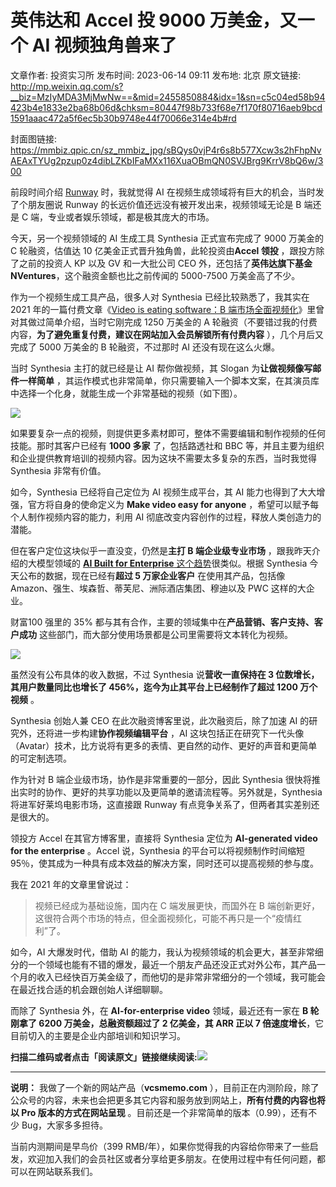 # 英伟达和 Accel 投 9000 万美金，又一个 AI 视频独角兽来了

文章作者: 投资实习所
发布时间: 2023-06-14 09:11
发布地: 北京
原文链接: http://mp.weixin.qq.com/s?__biz=MzIyMDA3MjMwNw==&mid=2455850884&idx=1&sn=c5c04ed58b94423b4e1833e2ba68b06d&chksm=80447f98b733f68e7f170f80716aeb9bcd1591aaac472a5f6ec5b30b9748e44f70066e314e4b#rd

封面图链接: https://mmbiz.qpic.cn/sz_mmbiz_jpg/sBQys0vjP4r6s8b577Xcw3s2hFhpNvAEAxTYUg2pzup0z4dibLZKbIFaMXx116XuaOBmQN0SVJBrg9KrrV8bQ6w/300

前段时间介绍
[Runway](http://mp.weixin.qq.com/s?__biz=MzIyMDA3MjMwNw==&mid=2455850812&idx=1&sn=5fd46e8b342d4c6e0e1cbea80d247f6e&chksm=80447f20b733f6361265e46f032b7ec146dd1b86f05fe2c73bbeb0c73afc035e5cc0586cdd76&scene=21#wechat_redirect)
时，我就觉得 AI 在视频生成领域将有巨大的机会，当时发了个朋友圈说 Runway 的长远价值还远没有被开发出来，视频领域无论是 B 端还是 C
端，专业或者娱乐领域，都是极其庞大的市场。

今天，另一个视频领域的 AI 生成工具 Synthesia 正式宣布完成了 9000 万美金的 C 轮融资，估值达 10
亿美金正式晋升独角兽，此轮投资由**Accel 领投** ，跟投方除了之前的投资人 KP 以及 GV 和一大批公司 CEO 外，还包括了**英伟达旗下基金
NVentures**，这个融资金额也比之前传闻的 5000-7500 万美金高了不少。

作为一个视频生成工具产品，很多人对 Synthesia 已经比较熟悉了，我其实在 2021 年的一篇付费文章《[Video is eating
software：B
端市场全面视频化](http://mp.weixin.qq.com/s?__biz=MzIyMDA3MjMwNw==&mid=2455849294&idx=1&sn=ca63cc15a73809811219037e8d0ee2f5&chksm=80447952b733f044a459ee2590dda88809c94d4946c55641bb4cc52cd4781e562e0ac8965806&scene=21#wechat_redirect)》里曾对其做过简单介绍，当时它刚完成
1250 万美金的 A 轮融资（不要错过我的付费内容，**为了避免重复付费，建议在网站加入会员解锁所有付费内容** ），几个月后又完成了 5000 万美金的
B 轮融资，不过那时 AI 还没有现在这么火爆。

当时 Synthesia 主打的就已经是让 AI 帮你做视频，其 Slogan 为**让做视频像写邮件一样简单**
，其运作模式也非常简单，你只需要输入一个脚本文案，在其演员库中选择一个化身，就能生成一个非常基础的视频（如下图）。

![](https://mmbiz.qpic.cn/sz_mmbiz_jpg/sBQys0vjP4r6s8b577Xcw3s2hFhpNvAEZhQO9Iib2Fia3Zle516j0EIjEKnAcCFjI7KBZCXh3xduEryNkDf6w0ibg/640?wx_fmt=jpeg)

如果要复杂一点的视频，则提供更多素材即可，整体不需要编辑和制作视频的任何技能。那时其客户已经有 **1000 多家** 了，包括路透社和 BBC
等，并且主要为组织和企业提供教育培训的视频内容。因为这块不需要太多复杂的东西，当时我觉得 Synthesia 非常有价值。

如今，Synthesia 已经将自己定位为 AI 视频生成平台，其 AI 能力也得到了大大增强，官方将自身的使命定义为 **Make video easy
for anyone** ，希望可以赋予每个人制作视频内容的能力，利用 AI 彻底改变内容创作的过程，释放人类创造力的潜能。

但在客户定位这块似乎一直没变，仍然是**主打 B 端企业级专业市场** ，跟我昨天介绍的大模型领域的 [**AI Built for
Enterprise**
这个趋势](http://mp.weixin.qq.com/s?__biz=MzIyMDA3MjMwNw==&mid=2455850874&idx=1&sn=b421dc95b4e60e62c1bf60c33d1fbd81&chksm=80447f66b733f6701fb39b38481d021ca9a90538d0df49b94bb8ca7c1a252b4ddb1416527ac6&scene=21#wechat_redirect)很类似。根据
Synthesia 今天公布的数据，现在已经有**超过 5 万家企业客户** 在使用其产品，包括像
Amazon、强生、埃森哲、蒂芙尼、洲际酒店集团、穆迪以及 PWC 这样的大企业。

财富100 强里的 35% 都与其有合作，主要的领域集中在**产品营销、客户支持、客户成功** 这些部门，而大部分使用场景都是公司里需要将文本转化为视频。

![](https://mmbiz.qpic.cn/sz_mmbiz_jpg/sBQys0vjP4r6s8b577Xcw3s2hFhpNvAEWjbZWvyS7jGutIibT3Yym3x4DBKv0yWGRPQJdJtCNLOMicX0qpztE0fw/640?wx_fmt=jpeg)

虽然没有公布具体的收入数据，不过 Synthesia 说**营收一直保持在 3 位数增长，其用户数量同比也增长了 456%，迄今为止其平台上已经制作了超过
1200 万个视频** 。

Synthesia 创始人兼 CEO 在此次融资博客里说，此次融资后，除了加速 AI 的研究外，还将进一步构建**协作视频编辑平台** ，AI
这块包括正在研究下一代头像（Avatar）技术，比方说将有更多的表情、更自然的动作、更好的声音和更简单的可定制选项。

作为针对 B 端企业级市场，协作是非常重要的一部分，因此 Synthesia
很快将推出实时的协作、更好的共享功能以及更简单的邀请流程等。另外就是，Synthesia 将进军好莱坞电影市场，这直接跟 Runway
有点竞争关系了，但两者其实差别还是很大的。

  

领投方 Accel 在其官方博客里，直接将 Synthesia 定位为 **AI-generated video for the enterprise**
。Accel 说，Synthesia 的平台可以将视频制作时间缩短 95％，使其成为一种具有成本效益的解决方案，同时还可以提高视频的参与度。

我在 2021 年的文章里曾说过：

> 视频已经成为基础设施，国内在 C 端发展更快，而国外在 B 端创新更好，这很符合两个市场的特点，但全面视频化，可能不再只是一个“疫情红利”了。

如今，AI 大爆发时代，借助 AI
的能力，我认为视频领域的机会更大，甚至非常细分的一个领域也能有不错的爆发，最近一个朋友产品还没正式对外公布，其产品一个月的收入已经快百万美金级了，而他切的是非常非常细分的一个领域，我可能会在最近找合适的机会跟创始人详细聊聊。

而除了 Synthesia 外，在 **AI-for-enterprise video** 领域，最近还有一家在 **B 轮刚拿了 6200
万美金，总融资额超过了 2 亿美金，其 ARR 正以 7 倍速度增长**，它目前切入的主要是企业内部培训和知识学习。

**扫描二维码或者点击「阅读原文」链接继续阅读:**![](https://mmbiz.qpic.cn/sz_mmbiz_png/sBQys0vjP4r6s8b577Xcw3s2hFhpNvAEcrJMibbO1L0xIDpZCT4Emto9tiaKCRibKM3YBiae3ubgz1cJLlH6r8LXYQ/640?wx_fmt=png)

* * *

**说明：** 我做了一个新的网站产品（**vcsmemo.com**
），目前正在内测阶段，除了公众号的内容，未来也会把更多其它内容和服务放到网站上，**所有付费的内容也将以 Pro 版本的方式在网站呈现**
。目前还是一个非常简单的版本（0.99），还有不少 Bug，大家多多担待。

当前内测期间是早鸟价（399
RMB/年），如果你觉得我的内容给你带来了一些启发，欢迎加入我们的会员社区或者分享给更多朋友。在使用过程中有任何问题，都可以在网站联系我们。

